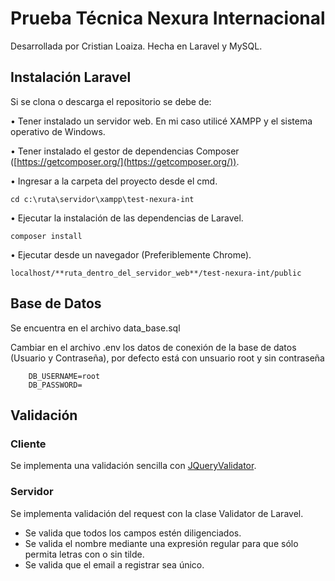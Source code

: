 # Prueba Técnica Nexura Internacional

Desarrollada por Cristian Loaiza.
Hecha en Laravel y MySQL.

## Instalación Laravel

Si se clona o descarga el repositorio se debe de:

• Tener instalado un servidor web. En mi caso utilicé XAMPP y el sistema operativo de Windows.

• Tener instalado el gestor de dependencias Composer ([https://getcomposer.org/](https://getcomposer.org/)).

• Ingresar a la carpeta del proyecto desde el cmd.

    cd c:\ruta\servidor\xampp\test-nexura-int

• Ejecutar la instalación de las dependencias de Laravel.

    composer install

• Ejecutar desde un navegador (Preferiblemente Chrome).

    localhost/**ruta_dentro_del_servidor_web**/test-nexura-int/public

## Base de Datos

Se encuentra en el archivo data_base.sql
    
Cambiar en el archivo .env los datos de conexión de la base de datos (Usuario y Contraseña), por defecto está con unsuario root y sin contraseña

        DB_USERNAME=root
        DB_PASSWORD=

## Validación

### Cliente

Se implementa una validación sencilla con [JQueryValidator](https://jqueryvalidation.org/).

### Servidor

Se implementa validación del request con la clase Validator de Laravel.

* Se valida que todos los campos estén diligenciados.
* Se valida el nombre mediante una expresión regular para que sólo permita letras con o sin tilde.
* Se valida que el email a registrar sea único.
